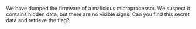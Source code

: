 We have dumped the firmware of a malicious microprocessor. We suspect it contains hidden data, but there are no visible signs. Can you find this secret data and retrieve the flag?
